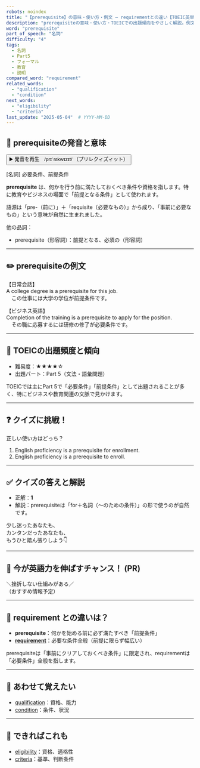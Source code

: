 ```yaml
---
robots: noindex
title: "【prerequisite】の意味・使い方・例文 ― requirementとの違い【TOEIC英単語】"
description: "prerequisiteの意味・使い方・TOEICでの出題傾向をやさしく解説。例文・クイズ付きでrequirementとの違いもわかりやすく学べます。"
word: "prerequisite"
part_of_speech: "名詞"
difficulty: "4"
tags:
  - 名詞
  - Part5
  - フォーマル
  - 教育
  - 説明
compared_word: "requirement"
related_words:
  - "qualification"
  - "condition"
next_words:
  - "eligibility"
  - "criteria"
last_update: "2025-05-04"  # YYYY-MM-DD
---
```


## 🔰 prerequisiteの発音と意味

<button class="play-audio" onclick="playTTS('prerequisite')">
  <span class="play-audio-main">
    ▶️ 発音を再生　/prɪˈrɛkwɪzɪt/
  </span>
  <span class="play-audio-sub">
    （プリレクィズィット）
  </span>
</button>

[名詞] 必要条件、前提条件

**prerequisite** は、何かを行う前に満たしておくべき条件や資格を指します。特に教育やビジネスの場面で「前提となる条件」として使われます。

語源は「pre-（前に）」＋「requisite（必要なもの）」から成り、「事前に必要なもの」という意味が自然に生まれました。

他の品詞：  
- prerequisite（形容詞）：前提となる、必須の（形容詞）

---

## ✏️ prerequisiteの例文

【日常会話】  
A college degree is a prerequisite for this job.  
　この仕事には大学の学位が前提条件です。

【ビジネス英語】  
Completion of the training is a prerequisite to apply for the position.  
　その職に応募するには研修の修了が必要条件です。

---

## 🎯 TOEICの出題頻度と傾向

- 難易度：★★★★☆
- 出題パート：Part 5（文法・語彙問題）

TOEICでは主にPart 5で「必要条件」「前提条件」として出題されることが多く、特にビジネスや教育関連の文脈で見かけます。

---

## ❓ クイズに挑戦！

正しい使い方はどっち？

1. English proficiency is a prerequisite for enrollment.  
2. English proficiency is a prerequisite to enroll.

---

## ✅ クイズの答えと解説

- 正解：**1**
- 解説：prerequisiteは「for＋名詞（～のための条件）」の形で使うのが自然です。

少し迷ったあなたも、  
カンタンだったあなたも、  
もうひと踏ん張りしよう👇️

---

## 🚀 今が英語力を伸ばすチャンス！ (PR)

<div class="info-center">
＼挫折しない仕組みがある／<br>  
（おすすめ情報予定）
</div>

---

## 🤔  requirement との違いは？

- **prerequisite**：何かを始める前に必ず満たすべき「前提条件」
- **[requirement](/requirement)**：必要な条件全般（前提に限らず幅広い）

prerequisiteは「事前にクリアしておくべき条件」に限定され、requirementは「必要条件」全般を指します。

---

## 🧩 あわせて覚えたい

- [qualification](/qualification)：資格、能力
- [condition](/condition)：条件、状況

---

## 📖 できればこれも

- [eligibility](/eligibility)：資格、適格性
- [criteria](/criteria)：基準、判断条件

<!-- cvid: aid04_bid35 -->
